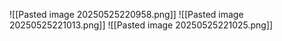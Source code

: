 ![[Pasted image 20250525220958.png]]
![[Pasted image 20250525221013.png]]
![[Pasted image 20250525221025.png]]
